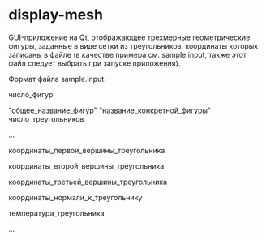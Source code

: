 # display-mesh
GUI-приложение на Qt, отображающее трехмерные геометрические фигуры, заданные в виде сетки из треугольников, координаты которых записаны в файле (в качестве примера см. sample.input, также этот файл следует выбрать при запуске приложения).


Формат файла sample.input:

число_фигур

"общее_название_фигур" "название_конкретной_фигуры" число_треугольников

...

координаты_первой_вершины_треугольника

координаты_второй_вершины_треугольника

координаты_третьей_вершины_треугольника

координаты_нормали_к_треугольнику

температура_треугольника

...
